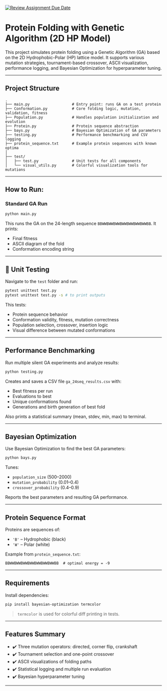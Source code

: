 [![Review Assignment Due Date](https://classroom.github.com/assets/deadline-readme-button-22041afd0340ce965d47ae6ef1cefeee28c7c493a6346c4f15d667ab976d596c.svg)](https://classroom.github.com/a/yfSNuVM-)
# Protein Folding with Genetic Algorithm (2D HP Model)

This project simulates protein folding using a Genetic Algorithm (GA) based on the 2D Hydrophobic-Polar (HP) lattice model. It supports various mutation strategies, tournament-based crossover, ASCII visualization, performance logging, and Bayesian Optimization for hyperparameter tuning.

---

## Project Structure

```
.
├── main.py                   # Entry point: runs GA on a test protein
├── Conformation.py           # Core folding logic, mutation, validation, fitness
├── Population.py             # Handles population initialization and evolution
├── Protein.py                # Protein sequence abstraction
├── bays.py                   # Bayesian Optimization of GA parameters
├── testing.py                # Performance benchmarking and CSV logging
├── protein_sequence.txt      # Example protein sequences with known optima
│
├── test/
│   ├── test.py               # Unit tests for all components
│   └── visual_utils.py       # Colorful visualization tools for mutations
```

---

## How to Run:

### Standard GA Run

```bash
python main.py
```

This runs the GA on the 24-length sequence `BBWWBWWBWWBWWBWWBWWBWWBB`. It prints:
- Final fitness
- ASCII diagram of the fold
- Conformation encoding string

---

## 🧪 Unit Testing

Navigate to the `test` folder and run:

```bash
pytest unittest test.py
pytest unittest test.py -s # to print outputs
```

This tests:
- Protein sequence behavior
- Conformation validity, fitness, mutation correctness
- Population selection, crossover, insertion logic
- Visual difference between mutated conformations

---

## Performance Benchmarking

Run multiple silent GA experiments and analyze results:

```bash
python testing.py
```

Creates and saves a CSV file `ga_24seq_results.csv` with:
- Best fitness per run
- Evaluations to best
- Unique conformations found
- Generations and birth generation of best fold

Also prints a statistical summary (mean, stdev, min, max) to terminal.

---

## Bayesian Optimization

Use Bayesian Optimization to find the best GA parameters:

```bash
python bays.py
```

Tunes:
- `population_size` (500–2000)
- `mutation_probability` (0.01–0.4)
- `crossover_probability` (0.4–0.9)

Reports the best parameters and resulting GA performance.

---

## Protein Sequence Format

Proteins are sequences of:
- `'B'` – Hydrophobic (black)
- `'W'` – Polar (white)

Example from `protein_sequence.txt`:

```
BBWWBWWBWWBWWBWWBWWBWWBB  # optimal energy = -9
```

---

## Requirements

Install dependencies:

```bash
pip install bayesian-optimization termcolor
```

> `termcolor` is used for colorful diff printing in tests.

---

## Features Summary

- ✔️ Three mutation operators: directed, corner flip, crankshaft
- ✔️ Tournament selection and one-point crossover
- ✔️ ASCII visualizations of folding paths
- ✔️ Statistical logging and multiple run evaluation
- ✔️ Bayesian hyperparameter tuning

---
